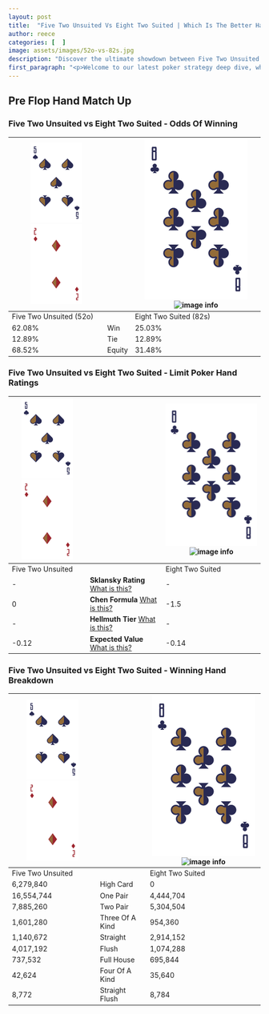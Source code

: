 ```yaml
---
layout: post
title:  "Five Two Unsuited Vs Eight Two Suited | Which Is The Better Hand In Poker? A Complete Guide"
author: reece
categories: [  ]
image: assets/images/52o-vs-82s.jpg
description: "Discover the ultimate showdown between Five Two Unsuited and Eight Two Suited in poker! Uncover the odds, strategies, and scenarios where one hand triumphs over the other. Get ready to up your poker game with this thrilling analysis."
first_paragraph: "<p>Welcome to our latest poker strategy deep dive, where we're pitting two distinct hands against each other in a high-stakes showdown: Five Two Unsuited vs Eight Two Suited.</p><p>In the dynamic world of poker, every decision counts, and knowing which hand holds the upper hand is key to your success at the table.</p><p>In this article, we'll dissect these two hands, explore the scenarios where one dominates the other, and equip you with the knowledge to make strategic choices that can tip the odds in your favor.</p><p>Get ready to unravel the intriguing dynamics of these poker hands and elevate your game to new heights.</p>"
---
```




[comment]: # (sp0)

## Pre Flop Hand Match Up

<div class="table hand-ratings" markdown="1"> 



### Five Two Unsuited vs Eight Two Suited - Odds Of Winning


    
| ![image info](assets/images/hand1/5.png) ![image info](assets/images/hand1/2o.png) |  | ![image info](assets/images/hand2/8.png) ![image info](assets/images/hand2/2s.png) |
| -------- | -------- | -------- |
| Five Two Unsuited (52o) |  | Eight Two Suited (82s) |
| 62.08% | Win | 25.03% |
| 12.89% | Tie | 12.89% |
| 68.52% | Equity | 31.48% |




[comment]: # (sp1)



### Five Two Unsuited vs Eight Two Suited - Limit Poker Hand Ratings


    
| ![image info](assets/images/hand1/5.png) ![image info](assets/images/hand1/2o.png) |  | ![image info](assets/images/hand2/8.png) ![image info](assets/images/hand2/2s.png) |
| -------- | -------- | -------- |
| Five Two Unsuited |  | Eight Two Suited |
| - | **Sklansky Rating** [What is this?](/sklansky-rating-explained) | - |
| 0 | **Chen Formula** [What is this?](/chen-formula-explained) | -1.5 |
| - | **Hellmuth Tier** [What is this?](/Hellmuth-tier-explained) | - |
| -0.12 | **Expected Value** [What is this?](/expected-value-explained) | -0.14 |




[comment]: # (sp2)



### Five Two Unsuited vs Eight Two Suited - Winning Hand Breakdown


    
| ![image info](assets/images/hand1/5.png) ![image info](assets/images/hand1/2o.png) |  | ![image info](assets/images/hand2/8.png) ![image info](assets/images/hand2/2s.png) |
| -------- | -------- | -------- |
| Five Two Unsuited |  | Eight Two Suited |
| 6,279,840 | High Card | 0 |
| 16,554,744 | One Pair | 4,444,704 |
| 7,885,260 | Two Pair | 5,304,504 |
| 1,601,280 | Three Of A Kind | 954,360 |
| 1,140,672 | Straight | 2,914,152 |
| 4,017,192 | Flush | 1,074,288 |
| 737,532 | Full House | 695,844 |
| 42,624 | Four Of A Kind | 35,640 |
| 8,772 | Straight Flush | 8,784 |




[comment]: # (sp3)



</div>

[comment]: # (sp4)



[comment]: # (sp5)

